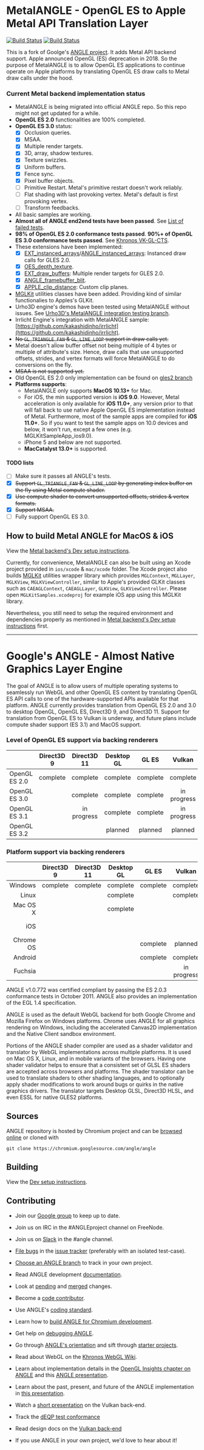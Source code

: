 # MetalANGLE - OpenGL ES to Apple Metal API Translation Layer

[![Build Status](https://travis-ci.com/kakashidinho/metalangle.svg?branch=master)](https://travis-ci.com/kakashidinho/metalangle)
[![Build Status](https://ci.appveyor.com/api/projects/status/github/kakashidinho/metalangle?svg=true&branch=master)](https://ci.appveyor.com/project/kakashidinho/metalangle)

This is a fork of Goolge's [ANGLE project](https://chromium.googlesource.com/angle/angle). It adds Metal API backend support.
Apple announced OpenGL (ES) deprecation in 2018. So the purpose of MetalANGLE is to allow OpenGL ES applications
to continue operate on Apple platforms by translating OpenGL ES draw calls to Metal draw calls under the hood.

### Current Metal backend implementation status
- MetalANGLE is being migrated into official ANGLE repo. So this repo might not get updated for a while.
- __OpenGL ES 2.0__ functionalities are 100% completed.
- __OpenGL ES 3.0__ status:
  - [x] Occlusion queries.
  - [x] MSAA.
  - [x] Multiple render targets.
  - [x] 3D, array, shadow textures.
  - [x] Texture swizzles.
  - [x] Uniform buffers.
  - [x] Fence sync.
  - [x] Pixel buffer objects.
  - [ ] Primitive Restart. Metal's primitive restart doesn't work reliably.
  - [ ] Flat shading with last provoking vertex. Metal's default is first provoking vertex.
  - [ ] Transform feedbacks.
- All basic samples are working.
- __Almost all of ANGLE end2end tests have been passed__. See [List of failed tests](src/libANGLE/renderer/metal/README.md#Failed-ANGLE-end2end-tests).
- __98% of OpenGL ES 2.0 conformance tests passed__. __90%+ of OpenGL ES 3.0 conformance tests passed__. See [Khronos VK-GL-CTS](https://github.com/KhronosGroup/VK-GL-CTS).
- These extensions have been implemented:
  - [x] [EXT_instanced_arrays](https://www.khronos.org/registry/OpenGL/extensions/EXT/EXT_instanced_arrays.txt)/[ANGLE_instanced_arrays](https://www.khronos.org/registry/OpenGL/extensions/ANGLE/ANGLE_instanced_arrays.txt): Instanced draw calls for GLES 2.0.
  - [x] [OES_depth_texture](https://www.khronos.org/registry/OpenGL/extensions/OES/OES_depth_texture.txt).
  - [x] [EXT_draw_buffers](https://www.khronos.org/registry/OpenGL/extensions/EXT/EXT_draw_buffers.txt): Multiple render targets for GLES 2.0.
  - [x] [ANGLE_framebuffer_blit](https://www.khronos.org/registry/OpenGL/extensions/ANGLE/ANGLE_framebuffer_blit.txt).
  - [x] [APPLE_clip_distance](https://www.khronos.org/registry/OpenGL/extensions/APPLE/APPLE_clip_distance.txt): Custom clip planes.
- [MGLKit](src/libANGLE/renderer/metal/DevSetup.md#MGLKit) utilities classes have been added. Providing kind of similar functionalies to Apples's GLKit.
- Urho3D engine's demos have been tested using MetalANGLE without issues. See [Urho3D's MetalANGLE integration testing branch](https://github.com/kakashidinho/Urho3D/tree/angle-metal-backend).
- Irrlicht Engine's integration with MetalANGLE sample: [https://github.com/kakashidinho/irrlicht](https://github.com/kakashidinho/irrlicht).
- ~~No `GL_TRIANGLE_FAN` & `GL_LINE_LOOP` support in draw calls yet.~~
- Metal doesn't allow buffer offset not being multiple of 4 bytes or multiple of attribute's size.
  Hence, draw calls that use unsupported offsets, strides, and vertex formats will force MetalANGLE
  to do conversions on the fly.
- ~~MSAA is not supported yet.~~
- Old OpenGL ES 2.0 only implementation can be found on [gles2 branch](https://github.com/kakashidinho/metalangle/tree/gles2)
- __Platforms supports__:
  - MetalANGLE only supports __MacOS 10.13+__ for Mac.
  - For iOS, the min supported version is __iOS 9.0__. However, Metal acceleration is only available
    for __iOS 11.0+__, any version prior to that will fall back to use native Apple OpenGL ES
    implementation instead of Metal. Furthermore, most of the sample apps are compiled for __iOS
    11.0+__. So if you want to test the sample apps on 10.0 devices and below, it won't run, except
    a few ones (e.g. MGLKitSampleApp_ios9.0).
  - iPhone 5 and below are not supported.
  - __MacCatalyst 13.0+__ is supported.
#### TODO lists
- [ ] Make sure it passes all ANGLE's tests.
- [x] ~~Support `GL_TRIANGLE_FAN` & `GL_LINE_LOOP` by generating index buffer on the fly using Metal compute shader.~~
- [x] ~~Use compute shader to convert unsupported offsets, strides & vertex formats.~~
- [x] ~~Support MSAA.~~
- [ ] Fully support OpenGL ES 3.0.

## How to build Metal ANGLE for MacOS & iOS
View the [Metal backend's Dev setup instructions](src/libANGLE/renderer/metal/DevSetup.md).

Currently, for convenience, MetalANGLE can also be built using an Xcode project provided in
`ios/xcode` & `mac/xcode` folder. The Xcode project also builds
[MGLKit](src/libANGLE/renderer/metal/DevSetup.md#MGLKit) utilities wrapper library which provides
`MGLContext`, `MGLLayer`, `MGLKView`, `MGLKViewController`, similar to Apple's provided GLKit
classes such as `CAEAGLContext`, `CAEAGLLayer`, `GLKView`, `GLKViewController`. Please open
`MGLKitSamples.xcodeproj` for example iOS app using this MGLKit library.

Nevertheless, you still need to setup the required environment and dependencies properly as mentioned in
[Metal backend's Dev setup instructions](src/libANGLE/renderer/metal/DevSetup.md) first.

------
# Google's ANGLE - Almost Native Graphics Layer Engine

The goal of ANGLE is to allow users of multiple operating systems to seamlessly run WebGL and other
OpenGL ES content by translating OpenGL ES API calls to one of the hardware-supported APIs available
for that platform. ANGLE currently provides translation from OpenGL ES 2.0 and 3.0 to desktop
OpenGL, OpenGL ES, Direct3D 9, and Direct3D 11. Support for translation from OpenGL ES to Vulkan is
underway, and future plans include compute shader support (ES 3.1) and MacOS support.

### Level of OpenGL ES support via backing renderers

|                |  Direct3D 9   |  Direct3D 11     |   Desktop GL   |    GL ES      |    Vulkan     |    Metal      |
|----------------|:-------------:|:----------------:|:--------------:|:-------------:|:-------------:|:-------------:|
| OpenGL ES 2.0  |    complete   |    complete      |    complete    |   complete    |    complete   |  in progress  |
| OpenGL ES 3.0  |               |    complete      |    complete    |   complete    |  in progress  |  in progress  |
| OpenGL ES 3.1  |               |   in progress    |    complete    |   complete    |  in progress  |               |
| OpenGL ES 3.2  |               |                  |    planned     |    planned    |    planned    |               |

### Platform support via backing renderers

|             |    Direct3D 9  |   Direct3D 11  |   Desktop GL  |    GL ES    |   Vulkan    |    Metal    |
|------------:|:--------------:|:--------------:|:-------------:|:-----------:|:-----------:|:-----------:|
| Windows     |    complete    |    complete    |   complete    |   complete  |   complete  |             |
| Linux       |                |                |   complete    |             |   complete  |             |
| Mac OS X    |                |                |   complete    |             |             | in progress |
| iOS         |                |                |               |             |             | in progress |
| Chrome OS   |                |                |               |   complete  |   planned   |             |
| Android     |                |                |               |   complete  |   complete  |             |
| Fuchsia     |                |                |               |             | in progress |             |

ANGLE v1.0.772 was certified compliant by passing the ES 2.0.3 conformance tests in October 2011.
ANGLE also provides an implementation of the EGL 1.4 specification.

ANGLE is used as the default WebGL backend for both Google Chrome and Mozilla Firefox on Windows
platforms. Chrome uses ANGLE for all graphics rendering on Windows, including the accelerated
Canvas2D implementation and the Native Client sandbox environment.

Portions of the ANGLE shader compiler are used as a shader validator and translator by WebGL
implementations across multiple platforms. It is used on Mac OS X, Linux, and in mobile variants of
the browsers. Having one shader validator helps to ensure that a consistent set of GLSL ES shaders
are accepted across browsers and platforms. The shader translator can be used to translate shaders
to other shading languages, and to optionally apply shader modifications to work around bugs or
quirks in the native graphics drivers. The translator targets Desktop GLSL, Direct3D HLSL, and even
ESSL for native GLES2 platforms.

## Sources

ANGLE repository is hosted by Chromium project and can be
[browsed online](https://chromium.googlesource.com/angle/angle) or cloned with

    git clone https://chromium.googlesource.com/angle/angle


## Building

View the [Dev setup instructions](doc/DevSetup.md).

## Contributing

* Join our [Google group](https://groups.google.com/group/angleproject) to keep up to date.
* Join us on IRC in the #ANGLEproject channel on FreeNode.
* Join us on [Slack](https://chromium.slack.com) in the #angle channel.
* [File bugs](http://anglebug.com/new) in the [issue tracker](https://bugs.chromium.org/p/angleproject/issues/list) (preferably with an isolated test-case).
* [Choose an ANGLE branch](doc/ChoosingANGLEBranch.md) to track in your own project.


* Read ANGLE development [documentation](doc).
* Look at [pending](https://chromium-review.googlesource.com/q/project:angle/angle+status:open)
  and [merged](https://chromium-review.googlesource.com/q/project:angle/angle+status:merged) changes.
* Become a [code contributor](doc/ContributingCode.md).
* Use ANGLE's [coding standard](doc/CodingStandard.md).
* Learn how to [build ANGLE for Chromium development](doc/BuildingAngleForChromiumDevelopment.md).
* Get help on [debugging ANGLE](doc/DebuggingTips.md).
* Go through [ANGLE's orientation](doc/Orientation.md) and sift through [starter projects](doc/Starter-Projects.md).


* Read about WebGL on the [Khronos WebGL Wiki](http://khronos.org/webgl/wiki/Main_Page).
* Learn about implementation details in the [OpenGL Insights chapter on ANGLE](http://www.seas.upenn.edu/~pcozzi/OpenGLInsights/OpenGLInsights-ANGLE.pdf) and this [ANGLE presentation](https://drive.google.com/file/d/0Bw29oYeC09QbbHoxNE5EUFh0RGs/view?usp=sharing).
* Learn about the past, present, and future of the ANGLE implementation in [this presentation](https://docs.google.com/presentation/d/1CucIsdGVDmdTWRUbg68IxLE5jXwCb2y1E9YVhQo0thg/pub?start=false&loop=false).
* Watch a [short presentation](https://youtu.be/QrIKdjmpmaA) on the Vulkan back-end.
* Track the [dEQP test conformance](doc/dEQP-Charts.md)
* Read design docs on the [Vulkan back-end](src/libANGLE/renderer/vulkan/README.md)
* If you use ANGLE in your own project, we'd love to hear about it!
